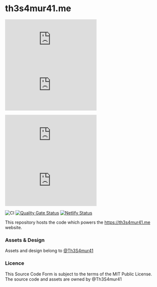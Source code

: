 # th3s4mur41.me

![Package version](https://img.shields.io/github/package-json/v/Th3S4mur41/th3s4mur41.me)
![GitHub last commit](https://img.shields.io/github/last-commit/Th3S4mur41/th3s4mur41.me)

![Dependencies](https://img.shields.io/david/Th3S4mur41/th3s4mur41.me)
![Dev Dependencies](https://img.shields.io/david/dev/Th3S4mur41/th3s4mur41.me)

![CI](https://github.com/Th3S4mur41/th3s4mur41.me/actions/workflows/ci.yml/badge.svg?branch=master)
[![Quality Gate Status](https://sonarcloud.io/api/project_badges/measure?project=Th3S4mur41_th3s4mur41.me&metric=alert_status)](https://sonarcloud.io/dashboard?id=Th3S4mur41_th3s4mur41.me)
[![Netlify Status](https://api.netlify.com/api/v1/badges/f239bebf-3347-4787-af89-008fb288c7ce/deploy-status)](https://app.netlify.com/sites/naughty-saha-141eba/deploys)

This repository hosts the code which powers the https://th3s4mur41.me website.

### Assets & Design

Assets and design belong to [@Th3S4mur41](https://github.com/Th3S4mur41/)

### Licence

This Source Code Form is subject to the terms of the MIT Public License.
The source code and assets are owned by @Th3S4mur41
